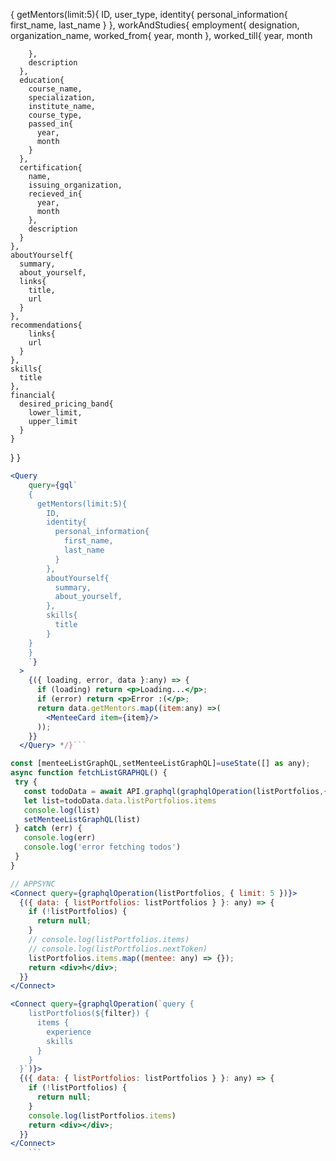 <!-- GET MENTORS - ALL FIELDS -->

{
getMentors(limit:5){
ID,
user_type,
identity{
personal_information{
first_name,
last_name
}
},
workAndStudies{
employment{
designation,
organization_name,
worked_from{
year,
month
},
worked_till{
year,
month

        },
        description
      },
      education{
        course_name,
        specialization,
        institute_name,
        course_type,
        passed_in{
          year,
          month
        }
      },
      certification{
        name,
        issuing_organization,
        recieved_in{
          year,
          month
        },
        description
      }
    },
    aboutYourself{
      summary,
      about_yourself,
      links{
        title,
        url
      }
    },
    recommendations{
    	links{
        url
      }
    },
    skills{
      title
    },
    financial{
      desired_pricing_band{
        lower_limit,
        upper_limit
      }
    }

}
}

<!-- CALLING SIMPLE GRAPHQL QUERY -->

````jsx
<Query
    query={gql`
    {
      getMentors(limit:5){
        ID,
        identity{
          personal_information{
            first_name,
            last_name
          }
        },
        aboutYourself{
          summary,
          about_yourself,
        },
        skills{
          title
        }
    }
    }
    `}
  >
    {({ loading, error, data }:any) => {
      if (loading) return <p>Loading...</p>;
      if (error) return <p>Error :(</p>;
      return data.getMentors.map((item:any) =>(
        <MenteeCard item={item}/>
      ));
    }}
  </Query> */}```
````

<!-- APP SYNC API CALL - EXAMPLE  or use Connect-->

```jsx
const [menteeListGraphQL,setMenteeListGraphQL]=useState([] as any);
async function fetchListGRAPHQL() {
 try {
   const todoData = await API.graphql(graphqlOperation(listPortfolios,{limit:5})) as any;
   let list=todoData.data.listPortfolios.items
   console.log(list)
   setMenteeListGraphQL(list)
 } catch (err) {
   console.log(err)
   console.log('error fetching todos')
 }
}
```

```jsx
// APPSYNC
<Connect query={graphqlOperation(listPortfolios, { limit: 5 })}>
  {({ data: { listPortfolios: listPortfolios } }: any) => {
    if (!listPortfolios) {
      return null;
    }
    // console.log(listPortfolios.items)
    // console.log(listPortfolios.nextToken)
    listPortfolios.items.map((mentee: any) => {});
    return <div>h</div>;
  }}
</Connect>
```

<!-- APP SYNC STRING QUERY -->

````jsx
<Connect query={graphqlOperation(`query {
    listPortfolios(${filter}) {
      items {
        experience
        skills
      }
    }
  }`)}>
  {({ data: { listPortfolios: listPortfolios } }: any) => {
    if (!listPortfolios) {
      return null;
    }
    console.log(listPortfolios.items)
    return <div></div>;
  }}
</Connect>
    ```
````
